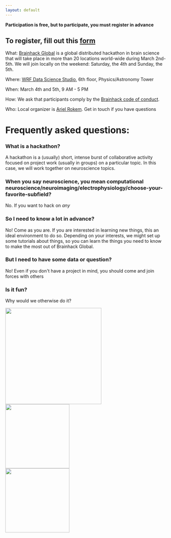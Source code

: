 ```yaml
---
layout: default
---
```


**Participation is free, but to participate, you must register in advance**

## To register, fill out this [form](https://goo.gl/forms/gLolsdmnFYwonPwC2)

What: [Brainhack Global](http://events.brainhack.org/global2017/) is a global
distributed hackathon in brain science that will take place in more than 20
locations world-wide during March 2nd-5th. We will join locally on the weekend:
Saturday, the 4th and Sunday, the 5th.

Where: [WRF Data Science Studio](http://escience.washington.edu/wrf-data-science-studio/), 6th floor, Physics/Astronomy Tower

When: March 4th and 5th, 9 AM - 5 PM

How: We ask that participants comply by the [Brainhack code of conduct](http://events.brainhack.org/global2017/codeofconduct.html).

Who: Local organizer is [Ariel Rokem](http://arokem.org/). Get in touch if you have questions

# Frequently asked questions:

### What is a hackathon?

A hackathon is a (usually) short, intense burst of collaborative activity
focused on project work (usually in groups) on a particular topic. In this case, we will work together on neuroscience topics.

### When you say neuroscience, you mean computational neuroscience/neuroimaging/electrophysiology/choose-your-favorite-subfield?

No. If you want to hack on *any*  

### So I need to know a lot in advance?

No! Come as you are. If you are interested in learning new things, this an ideal
environment to do so. Depending on your interests, we might set up some
tutorials about things, so you can learn the things you need to know to make the
most out of Brainhack Global.

### But I need to have some data or question?

No! Even if you don't have a project in mind, you should come and join forces with others


### Is it fun?

Why would we otherwise do it?


<div class="row">
  <div class="col-md-4">
  <a href="http://escience.washington.edu"><image src="assets/images/eScience_Logo_PMS.png" width=300></a>
  </div>
  <div class="col-md-4">
  <a href="http://www.moore.org"><image src="assets/images/MooreFdn.png" width=200></a>
  </div>
  <div class="col-md-4">
  <a href="http://sloan.org"><image src="assets/images/SloanLogo.png" width=200></a>
  </div>
</div>
